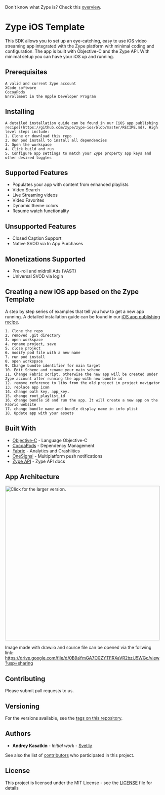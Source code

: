 Don't know what Zype is? Check this [overview](http://www.zype.com/).

# Zype iOS Template

This SDK allows you to set up an eye-catching, easy to use iOS video streaming app integrated with the Zype platform with minimal coding and configuration. The app is built with Objective-C and the Zype API. With minimal setup you can have your iOS up and running.

## Prerequisites

```
A valid and current Zype account
XCode software
CocoaPods
Enrollment in the Apple Developer Program
```

## Installing

```
A detailed installation guide can be found in our [iOS app publishing recipe](https://github.com/zype/zype-ios/blob/master/RECIPE.md). High level steps include:
1. Clone or download this repo
2. Run pod install to install all dependencies
3. Open the workspace 
4. Click build and run
5. Configure app settings to match your Zype property app keys and other desired toggles
```

## Supported Features

- Populates your app with content from enhanced playlists
- Video Search
- Live Streaming videos
- Video Favorites 
- Dynamic theme colors
- Resume watch functionality

## Unsupported Features

- Closed Caption Support
- Native SVOD via In App Purchases

## Monetizations Supported

- Pre-roll and midroll Ads (VAST)
- Universal SVOD via login

## Creating a new iOS app based on the Zype Template

A step by step series of examples that tell you how to get a new app running. A detailed installation guide can be found in our [iOS app publishing recipe](https://github.com/zype/zype-ios/blob/master/RECIPE.md).

```
1. Clone the repo
2. removed .git directory
3. open workspace
4. rename project, save
5. close project
6. modify pod file with a new name
7. run pod install
8. open workspace
9. Change bundle identifier for main target
10. Edit Scheme and rename your main scheme
11. Change Fabric script. otherwise the new app will be created under Zype account after running the app with new bundle id
12. remove reference to libs from the old project in project navigator
13. replace app icon
14. change oath key, app_key. 
15. change root_playlist_id
16. change bundle id and run the app. It will create a new app on the Fabric website
17. change bundle name and bundle display name in info plist
18. Update app with your assets
```


## Built With

* [Objective-C](https://en.wikipedia.org/wiki/Objective-C) - Language Objective-C
* [CocoaPods](https://cocoapods.org) - Dependency Management
* [Fabric](https://get.fabric.io/) - Analytics and Crashlitics
* [OneSignal](https://onesignal.com/) - Multiplatform push notifications
* [Zype API](http://dev.zype.com/api_docs/intro/) - Zype API docs

## App Architecture

<a href="https://drive.google.com/uc?export=view&id=0B9aYmGA7O0ZYOEpjUERGd1hJTjQ"><img src="https://drive.google.com/uc?export=view&id=0B9aYmGA7O0ZYOEpjUERGd1hJTjQ" style="width: 500px; max-width: 100%; height: auto" title="Click for the larger version." /></a>

Image made with draw.io and source file can be opened via the follwing link: https://drive.google.com/file/d/0B9aYmGA7O0ZYTFRXaVR2bzU5WGc/view?usp=sharing

## Contributing

Please submit pull requests to us.

## Versioning

For the versions available, see the [tags on this repository](https://github.com/zype/zype-ios/tags). 

## Authors

* **Andrey Kasatkin** - *Initial work* - [Svetliy](https://github.com/svetdev)

See also the list of [contributors](https://github.com/zype/zype-ios/graphs/contributors) who participated in this project.

## License

This project is licensed under the MIT License - see the [LICENSE](LICENSE) file for details


